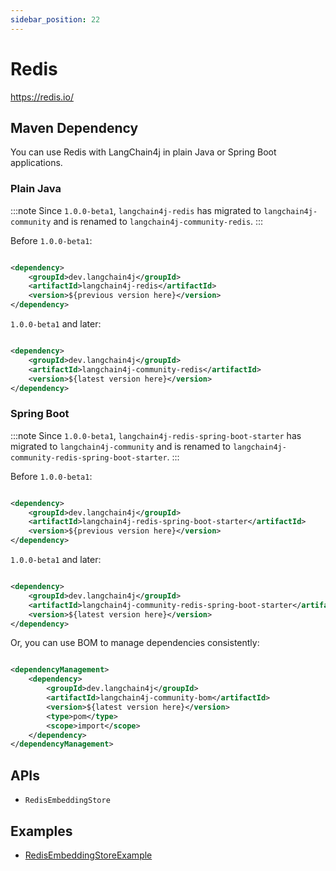 ```yaml
---
sidebar_position: 22
---
```


# Redis

https://redis.io/


## Maven Dependency

You can use Redis with LangChain4j in plain Java or Spring Boot applications.

### Plain Java

:::note
Since `1.0.0-beta1`, `langchain4j-redis` has migrated to `langchain4j-community` and is renamed to
`langchain4j-community-redis`.
:::

Before `1.0.0-beta1`:

```xml

<dependency>
    <groupId>dev.langchain4j</groupId>
    <artifactId>langchain4j-redis</artifactId>
    <version>${previous version here}</version>
</dependency>
```

`1.0.0-beta1` and later:

```xml

<dependency>
    <groupId>dev.langchain4j</groupId>
    <artifactId>langchain4j-community-redis</artifactId>
    <version>${latest version here}</version>
</dependency>
```

### Spring Boot

:::note
Since `1.0.0-beta1`, `langchain4j-redis-spring-boot-starter` has migrated to `langchain4j-community` and is renamed
to `langchain4j-community-redis-spring-boot-starter`.
:::

Before `1.0.0-beta1`:

```xml

<dependency>
    <groupId>dev.langchain4j</groupId>
    <artifactId>langchain4j-redis-spring-boot-starter</artifactId>
    <version>${previous version here}</version>
</dependency>
```

`1.0.0-beta1` and later:

```xml

<dependency>
    <groupId>dev.langchain4j</groupId>
    <artifactId>langchain4j-community-redis-spring-boot-starter</artifactId>
    <version>${latest version here}</version>
</dependency>
```

Or, you can use BOM to manage dependencies consistently:

```xml

<dependencyManagement>
    <dependency>
        <groupId>dev.langchain4j</groupId>
        <artifactId>langchain4j-community-bom</artifactId>
        <version>${latest version here}</version>
        <type>pom</type>
        <scope>import</scope>
    </dependency>
</dependencyManagement>
```


## APIs

- `RedisEmbeddingStore`


## Examples

- [RedisEmbeddingStoreExample](https://github.com/langchain4j/langchain4j-examples/blob/main/redis-example/src/main/java/RedisEmbeddingStoreExample.java)
